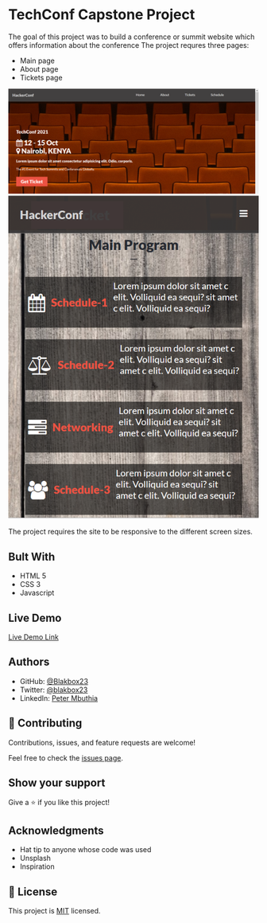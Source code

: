 # TechConf Capstone Project
The goal of this project was to build a conference or summit website which offers information about the conference
The project requres three pages:
- Main page
- About page
- Tickets page

![screenshot](./images/DeskConf.PNG)
![screenshot](./images/Mobileconf.PNG)


The project requires the site to be responsive to the different screen sizes.

## Bult With

- HTML 5
- CSS 3
- Javascript

## Live Demo

[Live Demo Link](https://blakbox23.github.io/capstone/)

## Authors
- GitHub: [@Blakbox23](https://github.com/blakbox23)
- Twitter: [@blakbox23](https://twitter.com/blakbox23)
- LinkedIn: [Peter Mbuthia](https://www.linkedin.com/in/peter-mbuthia-b15791182/)

## 🤝 Contributing

Contributions, issues, and feature requests are welcome!

Feel free to check the [issues page](https://github.com/blakbox23/NewyorkTimes/issues).

## Show your support

Give a ⭐️ if you like this project!

## Acknowledgments

- Hat tip to anyone whose code was used
- Unsplash
- Inspiration


## 📝 License

This project is [MIT](https://github.com/git/git-scm.com/blob/master/MIT-LICENSE.txt) licensed.


